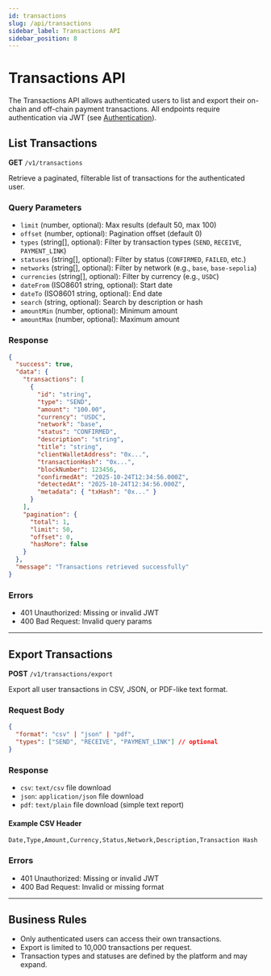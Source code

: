 ```yaml
---
id: transactions
slug: /api/transactions
sidebar_label: Transactions API
sidebar_position: 8
---
```


# Transactions API

The Transactions API allows authenticated users to list and export their
on-chain and off-chain payment transactions. All endpoints require
authentication via JWT (see [Authentication](./authentication.md)).

## List Transactions

**GET** `/v1/transactions`

Retrieve a paginated, filterable list of transactions for the authenticated
user.

### Query Parameters

- `limit` (number, optional): Max results (default 50, max 100)
- `offset` (number, optional): Pagination offset (default 0)
- `types` (string[], optional): Filter by transaction types (`SEND`, `RECEIVE`,
  `PAYMENT_LINK`)
- `statuses` (string[], optional): Filter by status (`CONFIRMED`, `FAILED`,
  etc.)
- `networks` (string[], optional): Filter by network (e.g., `base`,
  `base-sepolia`)
- `currencies` (string[], optional): Filter by currency (e.g., `USDC`)
- `dateFrom` (ISO8601 string, optional): Start date
- `dateTo` (ISO8601 string, optional): End date
- `search` (string, optional): Search by description or hash
- `amountMin` (number, optional): Minimum amount
- `amountMax` (number, optional): Maximum amount

### Response

```json
{
  "success": true,
  "data": {
    "transactions": [
      {
        "id": "string",
        "type": "SEND",
        "amount": "100.00",
        "currency": "USDC",
        "network": "base",
        "status": "CONFIRMED",
        "description": "string",
        "title": "string",
        "clientWalletAddress": "0x...",
        "transactionHash": "0x...",
        "blockNumber": 123456,
        "confirmedAt": "2025-10-24T12:34:56.000Z",
        "detectedAt": "2025-10-24T12:34:56.000Z",
        "metadata": { "txHash": "0x..." }
      }
    ],
    "pagination": {
      "total": 1,
      "limit": 50,
      "offset": 0,
      "hasMore": false
    }
  },
  "message": "Transactions retrieved successfully"
}
```

### Errors

- 401 Unauthorized: Missing or invalid JWT
- 400 Bad Request: Invalid query params

---

## Export Transactions

**POST** `/v1/transactions/export`

Export all user transactions in CSV, JSON, or PDF-like text format.

### Request Body

```json
{
  "format": "csv" | "json" | "pdf",
  "types": ["SEND", "RECEIVE", "PAYMENT_LINK"] // optional
}
```

### Response

- `csv`: `text/csv` file download
- `json`: `application/json` file download
- `pdf`: `text/plain` file download (simple text report)

#### Example CSV Header

```
Date,Type,Amount,Currency,Status,Network,Description,Transaction Hash
```

### Errors

- 401 Unauthorized: Missing or invalid JWT
- 400 Bad Request: Invalid or missing format

---

## Business Rules

- Only authenticated users can access their own transactions.
- Export is limited to 10,000 transactions per request.
- Transaction types and statuses are defined by the platform and may expand.
